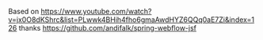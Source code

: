 Based on
https://www.youtube.com/watch?v=jx0O8dKShrc&list=PLwwk4BHih4fho6gmaAwdHYZ6QQq0aE7Zi&index=126
thanks
https://github.com/andifalk/spring-webflow-jsf
